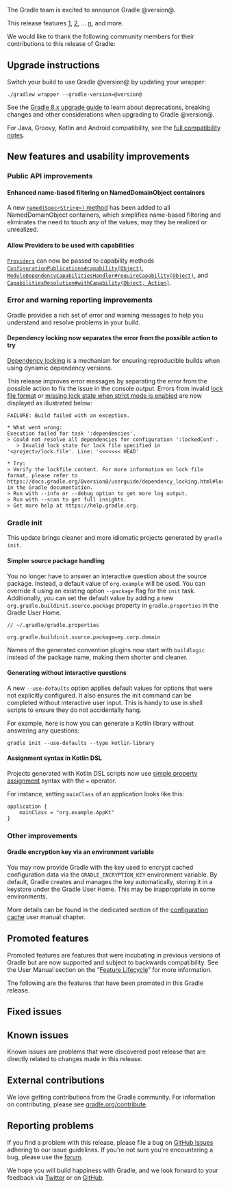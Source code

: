 The Gradle team is excited to announce Gradle @version@.

This release features [1](), [2](), ... [n](), and more.

<!-- 
Include only their name, impactful features should be called out separately below.
 [Some person](https://github.com/some-person)

 THiS LIST SHOULD BE ALPHABETIZED BY [PERSON NAME] - the docs:updateContributorsInReleaseNotes task will enforce this ordering, which is case-insensitive.
-->
We would like to thank the following community members for their contributions to this release of Gradle:

## Upgrade instructions

Switch your build to use Gradle @version@ by updating your wrapper:

`./gradlew wrapper --gradle-version=@version@`

See the [Gradle 8.x upgrade guide](userguide/upgrading_version_8.html#changes_@baseVersion@) to learn about deprecations, breaking changes and other considerations when upgrading to Gradle @version@.

For Java, Groovy, Kotlin and Android compatibility, see the [full compatibility notes](userguide/compatibility.html).

## New features and usability improvements

<!-- Do not add breaking changes or deprecations here! Add them to the upgrade guide instead. -->

<!--

================== TEMPLATE ==============================

<a name="FILL-IN-KEY-AREA"></a>
### FILL-IN-KEY-AREA improvements

<<<FILL IN CONTEXT FOR KEY AREA>>>
Example:
> The [configuration cache](userguide/configuration_cache.html) improves build performance by caching the result of
> the configuration phase. Using the configuration cache, Gradle can skip the configuration phase entirely when
> nothing that affects the build configuration has changed.

#### FILL-IN-FEATURE
> HIGHLIGHT the usecase or existing problem the feature solves
> EXPLAIN how the new release addresses that problem or use case
> PROVIDE a screenshot or snippet illustrating the new feature, if applicable
> LINK to the full documentation for more details

================== END TEMPLATE ==========================


==========================================================
ADD RELEASE FEATURES BELOW
vvvvvvvvvvvvvvvvvvvvvvvvvvvvvvvvvvvvvvvvvvvvvvvvvvvvvvvvvv -->

### Public API improvements

#### Enhanced name-based filtering on NamedDomainObject containers

A new [`named(Spec<String>)` method](javadoc/org/gradle/api/NamedDomainObjectCollection.html#named-org.gradle.api.specs.Spec-) has been added to all NamedDomainObject containers, which simplifies name-based filtering and eliminates the need to touch any of the values, may they be realized or unrealized.

#### Allow Providers to be used with capabilities

[`Providers`](javadoc/org/gradle/api/provider/Provider.html) can now be passed to capability methods
[`ConfigurationPublications#capability(Object)`](javadoc/org/gradle/api/artifacts/ConfigurationPublications.html#capability-java.lang.Object-),
[`ModuleDependencyCapabilitiesHandler#requireCapability(Object)`](javadoc/org/gradle/api/artifacts/ModuleDependencyCapabilitiesHandler.html#requireCapability-java.lang.Object-),
and [`CapabilitiesResolution#withCapability(Object, Action)`](javadoc/org/gradle/api/artifacts/CapabilitiesResolution.html#withCapability-java.lang.Object-org.gradle.api.Action-).

### Error and warning reporting improvements

Gradle provides a rich set of error and warning messages to help you understand and resolve problems in your build.

#### Dependency locking now separates the error from the possible action to try

[Dependency locking](userguide/dependency_locking.html) is a mechanism for ensuring reproducible builds when using dynamic dependency versions.

This release improves error messages by separating the error from the possible action to fix the issue in the console output.
Errors from invalid [lock file format](userguide/dependency_locking.html#lock_state_location_and_format) or [missing lock state when strict mode is enabled](userguide/dependency_locking.html#fine_tuning_dependency_locking_behaviour_with_lock_mode) are now displayed as illustrated below:

```
FAILURE: Build failed with an exception.

* What went wrong:
Execution failed for task ':dependencies'.
> Could not resolve all dependencies for configuration ':lockedConf'.
   > Invalid lock state for lock file specified in '<project>/lock.file'. Line: '<<<<<<< HEAD'

* Try:
> Verify the lockfile content. For more information on lock file format, please refer to https://docs.gradle.org/@version@/userguide/dependency_locking.html#lock_state_location_and_format in the Gradle documentation.
> Run with --info or --debug option to get more log output.
> Run with --scan to get full insights.
> Get more help at https://help.gradle.org.
```

### Gradle init

This update brings cleaner and more idiomatic projects generated by `gradle init`.

#### Simpler source package handling

You no longer have to answer an interactive question about the source package.
Instead, a default value of `org.example` will be used.
You can override it using an existing option `--package` flag for the `init` task.
Additionally, you can set the default value by adding a new `org.gradle.buildinit.source.package` property in `gradle.properties` in the Gradle User Home.

```
// ~/.gradle/gradle.properties

org.gradle.buildinit.source.package=my.corp.domain
```

Names of the generated convention plugins now start with `buildlogic` instead of the package name, making them shorter and cleaner.

#### Generating without interactive questions

A new `--use-defaults` option applies default values for options that were not explicitly configured.
It also ensures the init command can be completed without interactive user input.
This is handy to use in shell scripts to ensure they do not accidentally hang.

For example, here is how you can generate a Kotlin library without answering any questions:

```
gradle init --use-defaults --type kotlin-library
```

#### Assignment syntax in Kotlin DSL

Projects generated with Kotlin DSL scripts now use [simple property assignment](/8.4/release-notes.html#assign-stable) syntax with the `=` operator.

For instance, setting `mainClass` of an application looks like this:

```
application {
    mainClass = "org.example.AppKt"
}
```

<a name="other-improvements"></a>

### Other improvements

#### Gradle encryption key via an environment variable

You may now provide Gradle with the key used to encrypt cached configuration data via the `GRADLE_ENCRYPTION_KEY` environment variable.
By default, Gradle creates and manages the key automatically, storing it in a keystore under the Gradle User Home.
This may be inappropriate in some environments.

More details can be found in the dedicated section of the [configuration cache](userguide/configuration_cache.html#config_cache:secrets:configuring_encryption_key) user manual chapter.


<!-- ^^^^^^^^^^^^^^^^^^^^^^^^^^^^^^^^^^^^^^^^^^^^^^^^^^^^^
ADD RELEASE FEATURES ABOVE
==========================================================

-->

## Promoted features
Promoted features are features that were incubating in previous versions of Gradle but are now supported and subject to backwards compatibility.
See the User Manual section on the “[Feature Lifecycle](userguide/feature_lifecycle.html)” for more information.

The following are the features that have been promoted in this Gradle release.

<!--
### Example promoted
-->

## Fixed issues

<!--
This section will be populated automatically
-->

## Known issues

Known issues are problems that were discovered post release that are directly related to changes made in this release.

<!--
This section will be populated automatically
-->

## External contributions

We love getting contributions from the Gradle community. For information on contributing, please see [gradle.org/contribute](https://gradle.org/contribute).

## Reporting problems

If you find a problem with this release, please file a bug on [GitHub Issues](https://github.com/gradle/gradle/issues) adhering to our issue guidelines.
If you're not sure you're encountering a bug, please use the [forum](https://discuss.gradle.org/c/help-discuss).

We hope you will build happiness with Gradle, and we look forward to your feedback via [Twitter](https://twitter.com/gradle) or on [GitHub](https://github.com/gradle).
